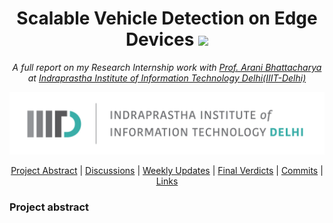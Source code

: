 <h1 align="center">Scalable Vehicle Detection on Edge Devices <img src="https://media2.giphy.com/media/KB8MHRUq55wjXVwWyl/source.gif" width="50"></h1>

<p align="center"><i>A full report on my Research Internship work with <a href="https://www.iiitd.ac.in/arani">Prof. Arani Bhattacharya</a> at <a href="https://www.iiitd.ac.in">Indraprastha Institute of Information Technology Delhi(IIIT-Delhi)</a></i></p>

<div align="center">
    <a href="https://www.iiitd.ac.in"><img src="Assets/IIIT-Delhi Logo.png" width="900" alt="Indraprastha Institute of Information Technology Delhi(IIIT-Delhi)"></a>
</div>

<p align="center">
	<a href="#project-abstract">Project Abstract</a> |
	<a href="https://github.com/vchrombie/gsoc/issues?q=is%3Aissue">Discussions</a> |
	<a href="#weekly-updates">Weekly Updates</a> |
	<a href="#final-verdicts">Final Verdicts</a> |
	<a href="#commits">Commits</a> |
	<a href="#links">Links</a>
</p>

### Project abstract
